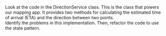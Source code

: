 Look at the code in the DirectionService class. This is the class that powers our mapping app. It provides two methods for calculating the estimated time of arrival (ETA) and the direction between two points.   
Identify the problems in this implementation. Then, refactor the code to use the state pattern.